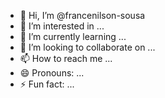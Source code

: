 - 👋 Hi, I’m @francenilson-sousa
- 👀 I’m interested in ... 
- 🌱 I’m currently learning ... 
- 💞️ I’m looking to collaborate on ... 
- 📫 How to reach me ...
- 😄 Pronouns: ... 
- ⚡ Fun fact: ... 

<!---
francenilso-sousa/francenilso-sousa is a ✨ special ✨ repository because its `README.md` (this file) appears on your GitHub profile.
You can click the Preview link to take a look at your changes.
--->
